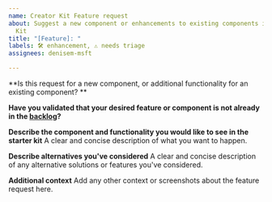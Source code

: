 ```yaml
---
name: Creator Kit Feature request
about: Suggest a new component or enhancements to existing components in the Creator
  Kit
title: "[Feature]: "
labels: 🛠️ enhancement, ⚠️ needs triage
assignees: denisem-msft

---
```


**Is this request for a new component, or additional functionality for an existing component? **

**Have you validated that your desired feature or component is not already in the [backlog](https://github.com/microsoft/powercat-creator-kit/issues?q=is%3Aopen+is%3Aissue+label%3Abacklog)?**

**Describe the component and functionality you would like to see in the starter kit**
A clear and concise description of what you want to happen.

**Describe alternatives you've considered**
A clear and concise description of any alternative solutions or features you've considered.

**Additional context**
Add any other context or screenshots about the feature request here.
